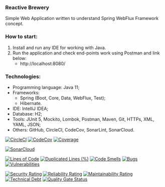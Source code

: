 ### Reactive Brewery
Simple Web Application written to understand Spring WebFlux Framework concept.



### How to start:
1. Install and run any IDE for working with Java.
2. Run the application and check end-points work using Postman and link below:
   - http://localhost:8080/



### Technologies:
- Programming language: Java 11;
- Frameworks:
  - Spring (Boot, Core, Data, WebFlux, Test);
  - Hibernate.
- IDE: IntelliJ IDEA;
- Database: H2;
- Tools: JUnit 5, Mockito, Lombok, Postman, Maven, Git, HTTPs, XML, YAML, JSON;
- Others: GitHub, CircleCI, CodeCov, SonarLint, SonarCloud.

[![CircleCI](https://circleci.com/gh/Crazy-pro/reactive-brewery.svg?style=svg)](https://app.circleci.com/gh/Crazy-pro/reactive-brewery)
[![CodeCov](https://codecov.io/gh/Crazy-pro/reactive-brewery/branch/master/graph/badge.svg)](https://codecov.io/gh/Crazy-pro/reactive-brewery)
[![Coverage](https://sonarcloud.io/api/project_badges/measure?project=Crazy-pro_reactive-brewery&metric=coverage)](https://sonarcloud.io/summary/new_code?id=Crazy-pro_reactive-brewery)

[![SonarCloud](https://sonarcloud.io/images/project_badges/sonarcloud-black.svg)](https://sonarcloud.io/summary/new_code?id=Crazy-pro_reactive-brewery)

[![Lines of Code](https://sonarcloud.io/api/project_badges/measure?project=Crazy-pro_reactive-brewery&metric=ncloc)](https://sonarcloud.io/summary/new_code?id=Crazy-pro_reactive-brewery)
[![Duplicated Lines (%)](https://sonarcloud.io/api/project_badges/measure?project=Crazy-pro_reactive-brewery&metric=duplicated_lines_density)](https://sonarcloud.io/summary/new_code?id=Crazy-pro_reactive-brewery)
[![Code Smells](https://sonarcloud.io/api/project_badges/measure?project=Crazy-pro_reactive-brewery&metric=code_smells)](https://sonarcloud.io/summary/new_code?id=Crazy-pro_reactive-brewery)
[![Bugs](https://sonarcloud.io/api/project_badges/measure?project=Crazy-pro_reactive-brewery&metric=bugs)](https://sonarcloud.io/summary/new_code?id=Crazy-pro_reactive-brewery)
[![Vulnerabilities](https://sonarcloud.io/api/project_badges/measure?project=Crazy-pro_reactive-brewery&metric=vulnerabilities)](https://sonarcloud.io/summary/new_code?id=Crazy-pro_reactive-brewery)

[![Security Rating](https://sonarcloud.io/api/project_badges/measure?project=Crazy-pro_reactive-brewery&metric=security_rating)](https://sonarcloud.io/summary/new_code?id=Crazy-pro_reactive-brewery)
[![Reliability Rating](https://sonarcloud.io/api/project_badges/measure?project=Crazy-pro_reactive-brewery&metric=reliability_rating)](https://sonarcloud.io/summary/new_code?id=Crazy-pro_reactive-brewery)
[![Maintainability Rating](https://sonarcloud.io/api/project_badges/measure?project=Crazy-pro_reactive-brewery&metric=sqale_rating)](https://sonarcloud.io/summary/new_code?id=Crazy-pro_reactive-brewery)
[![Technical Debt](https://sonarcloud.io/api/project_badges/measure?project=Crazy-pro_reactive-brewery&metric=sqale_index)](https://sonarcloud.io/summary/new_code?id=Crazy-pro_reactive-brewery)
[![Quality Gate Status](https://sonarcloud.io/api/project_badges/measure?project=Crazy-pro_reactive-brewery&metric=alert_status)](https://sonarcloud.io/summary/new_code?id=Crazy-pro_reactive-brewery)

